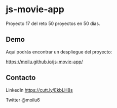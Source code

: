# js-movie-app

Proyecto 17 del reto 50 proyectos en 50 días.

## Demo 

Aquí podrás encontrar un despliegue del proyecto:

 https://moilu.github.io/js-movie-app/

## Contacto

LinkedIn https://cutt.ly/EkbLH8s

Twitter @moilu6
